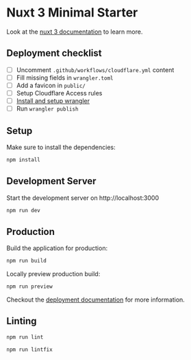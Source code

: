 # Nuxt 3 Minimal Starter

Look at the [nuxt 3 documentation](https://v3.nuxtjs.org) to learn more.

## Deployment checklist

- [ ] Uncomment `.github/workflows/cloudflare.yml` content
- [ ] Fill missing fields in `wrangler.toml`
- [ ] Add a favicon in `public/`
- [ ] Setup Cloudflare Access rules
- [ ] [Install and setup wrangler](https://developers.cloudflare.com/workers/cli-wrangler/install-update/#install)
- [ ] Run `wrangler publish`

## Setup

Make sure to install the dependencies:

```bash
npm install
```

## Development Server

Start the development server on http://localhost:3000

```bash
npm run dev
```

## Production

Build the application for production:

```bash
npm run build
```

Locally preview production build:

```bash
npm run preview
```

Checkout the [deployment documentation](https://v3.nuxtjs.org/docs/deployment) for more information.

## Linting

```bash
npm run lint
```

```bash
npm run lintfix
```